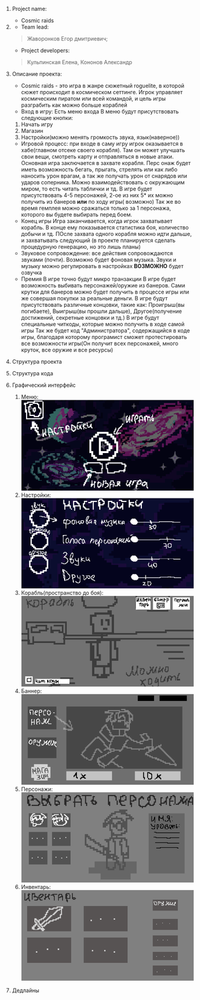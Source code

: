 1. Project name: 
    - Cosmic raids
2. - Team lead: 
   > Жаворонков Егор дмитриевич; 
   - Project developers: 
   > Кульпинская Елена, Кононов Александр
3. Описание проекта:
    - Cosmic raids - это игра в жанре сюжетный roguelite, в которой сюжет происходит
   в космическом сеттинге. Игрок управляет космическим пиратом или всей командой, и цель
   игры разграбить как можно больше кораблей
    - Вход в игру:
      Есть меню входа
      В меню будут присутствовать следующие кнопки:

    1) Начать игру
    2) Магазин
    3) Настройки(можно менять громкость звука, язык(наверное))
   - Игровой процесс:
   при входе в саму игру игрок оказывается в хабе(главном отсеке своего корабля).
     Там он может улучшать свои вещи, смотреть карту и отправляться в новые атаки.
   Основная игра заключается в захвате корабля. Перс онаж будет иметь возможность бегать,
   прыгать, стрелять или как либо наносить урон врагам, а так же получать урон от снарядов
   или ударов соперника. Можно взаимодействовать с окружающим миром, то есть
   читать таблички и тд.
     В игре будет присутствовать 4-5 персонажей, 2-ое из них 5* их можно получить из банеров **или** по ходу игры(
     возможно)
     Так же во время гемплея можно сражаться только за 1 персонажа, которого вы будете выбирать перед боем.
   - Конец игры
   Игра заканчивается, когда игрок захватывает корабль. В конце ему показывается статистика
   боя, количество добычи и тд. ПОсле захвата одного корабля можно идти дальше, и захватывать следующий
     (в проекте планируется сделать процедурную генерацию, но это лишь планы)
   - Звуковое сопровождение:
     все действия сопровождаются звуками (почти). Возможно будет фоновая музыка. Звуки и музыку можно регулировать в
     настройках
     **ВОЗМОЖНО** будет озвучка
   - Премия
     В игре точно будут микро транзакции
     В игре будет возможность выбивать персонажей/оружие из банеров. Сами крутки для банеров можно будет получить
     в процессе игры или же совершая покупки за реальные деньги.
     В игре будут присутствовать различные концовки, такие как: Проигрыш(вы погибаете), Выигрыш(вы прошли дальше),
     Другое(получение достижений, секретные концовки и тд.)
     В игре будут специальные читкоды, которые можно получить в ходе самой игры
     Так же будет код "Администратора", содержащийся в коде игры,
     благодаря которому програмист сможет протестировать все возможности игры(Он получит всех персонажей, много круток,
     все оружие и все ресурсы)
4. Структура проекта
5. Структура кода
6. Графический интерфейс
    1) Меню:
       ![Menu_test.png](..%2Fimages%2FMenu_test.png)
    2) Настройки:
       ![Settings_test.png](..%2Fimages%2FSettings_test.png)
    3) Корабль(пространство до боя):
       ![Spaceship_test.png](..%2Fimages%2FSpaceship_test.png)
    4) Баннер:
       ![Banner_test.png](..%2Fimages%2FBanner_test.png)
    5) Персонажи:
       ![Characters_test.png](..%2Fimages%2FCharacters_test.png)
    6) Инвентарь:
       ![Inventory_test.png](..%2Fimages%2FInventory_test.png)
7. Дедлайны

